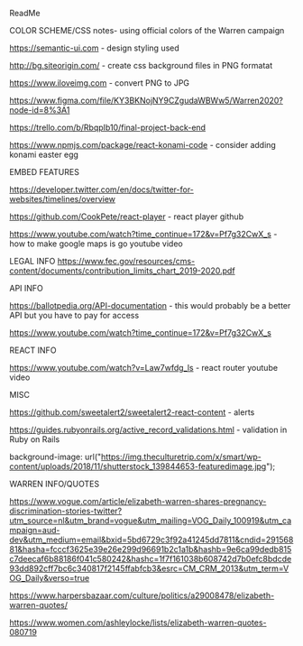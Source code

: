 ReadMe 

COLOR SCHEME/CSS 
notes- using official colors of the Warren campaign 

https://semantic-ui.com - design styling used

http://bg.siteorigin.com/ - create css background files in PNG formatat 

https://www.iloveimg.com - convert PNG to JPG

https://www.figma.com/file/KY3BKNojNY9CZgudaWBWw5/Warren2020?node-id=8%3A1 

https://trello.com/b/RbqpIb10/final-project-back-end 

https://www.npmjs.com/package/react-konami-code - consider adding konami easter egg 

EMBED FEATURES 

https://developer.twitter.com/en/docs/twitter-for-websites/timelines/overview 

https://github.com/CookPete/react-player - react player github

https://www.youtube.com/watch?time_continue=172&v=Pf7g32CwX_s - how to make google maps is go youtube video

LEGAL INFO 
https://www.fec.gov/resources/cms-content/documents/contribution_limits_chart_2019-2020.pdf 

API INFO 

https://ballotpedia.org/API-documentation - this would probably be a better API but you have to pay for access 

https://www.youtube.com/watch?time_continue=172&v=Pf7g32CwX_s 

REACT INFO 

https://www.youtube.com/watch?v=Law7wfdg_ls - react router youtube video 

MISC 

https://github.com/sweetalert2/sweetalert2-react-content - alerts

https://guides.rubyonrails.org/active_record_validations.html - validation in Ruby on Rails

background-image: url("https://img.theculturetrip.com/x/smart/wp-content/uploads/2018/11/shutterstock_139844653-featuredimage.jpg");


WARREN INFO/QUOTES 

https://www.vogue.com/article/elizabeth-warren-shares-pregnancy-discrimination-stories-twitter?utm_source=nl&utm_brand=vogue&utm_mailing=VOG_Daily_100919&utm_campaign=aud-dev&utm_medium=email&bxid=5bd6729c3f92a41245dd7811&cndid=29156881&hasha=fcccf3625e39e26e299d96691b2c1a1b&hashb=9e6ca99dedb815c7deecaf6b88186f041c580242&hashc=1f7f161038b608742d7b0efc8bdcde93dd892cff7bc6c340817f2145ffabfcb3&esrc=CM_CRM_2013&utm_term=VOG_Daily&verso=true

https://www.harpersbazaar.com/culture/politics/a29008478/elizabeth-warren-quotes/

https://www.women.com/ashleylocke/lists/elizabeth-warren-quotes-080719 